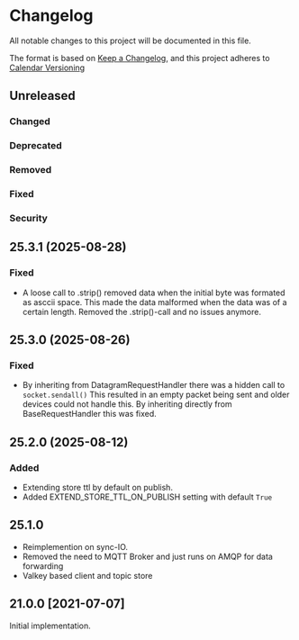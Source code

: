 
# Changelog
All notable changes to this project will be documented in this file.


The format is based on [Keep a Changelog](https://keepachangelog.com/en/1.0.0/),
and this project adheres to [Calendar Versioning](https://calver.org/)

## Unreleased



### Changed

### Deprecated

### Removed

### Fixed

### Security

## 25.3.1 (2025-08-28)

### Fixed

* A loose call to .strip() removed data when the initial byte was formated as asccii space. This made the data 
  malformed when the data was of a certain length. Removed the .strip()-call and no issues anymore.

## 25.3.0 (2025-08-26)

### Fixed

* By inheriting from DatagramRequestHandler there was a hidden call to `socket.sendall()`
  This resulted in an empty packet being sent and older devices could not handle this. 
  By inheriting directly from BaseRequestHandler this was fixed.


## 25.2.0 (2025-08-12)

### Added

* Extending store ttl by default on publish.
* Added EXTEND_STORE_TTL_ON_PUBLISH setting with default `True`

## 25.1.0

* Reimplemention on sync-IO. 
* Removed the need to MQTT Broker and just runs on AMQP for data forwarding
* Valkey based client and topic store

## 21.0.0 [2021-07-07]


Initial implementation.
